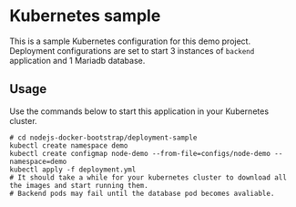 # Kubernetes sample
This is a sample Kubernetes configuration for this demo project. Deployment configurations are set to start 3 instances of `backend` application and 1 Mariadb database.

## Usage
Use the commands below to start this application in your Kubernetes cluster.
```
# cd nodejs-docker-bootstrap/deployment-sample
kubectl create namespace demo
kubectl create configmap node-demo --from-file=configs/node-demo --namespace=demo
kubectl apply -f deployment.yml
# It should take a while for your kubernetes cluster to download all the images and start running them.
# Backend pods may fail until the database pod becomes avaliable.
```
